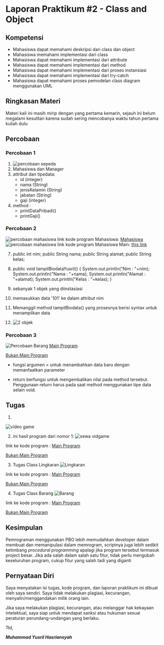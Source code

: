 # Laporan Praktikum #2 - Class and Object

## Kompetensi

- Mahasiswa dapat memahami deskripsi dari class dan object
- Mahasiswa memahami implementasi dari class
- Mahasiswa dapat memahami implementasi dari attribute
- Mahasiswa dapat memahami implementasi dari method
- Mahasiswa dapat memahami implementasi dari proses instansiasi
- Mahasiswa dapat memahami implementasi dari try-catch
- Mahasiswa dapat memahami proses pemodelan class diagram menggunakan UML

## Ringkasan Materi

Materi kali ini masih mirip dengan yang pertama kemarin, sejauh ini belum megalami kesulitan karena sudah sering mencobanya waktu tahun pertama kuliah dulu

## Percobaan

### Percobaan 1


1. ![percobaan sepeda](img/percobaanKaryawan.png)
2. Mahasiswa dan Manager
3. attribut dan tipedata:
    - id (integer)
    - nama (String)
    - jenisKelamin (String)
    - jabatan (String)
    - gaji (integer)
4. method :
    - printDataPribadi()
    - printGaji()

### Percobaan 2

![percobaan mahasiswa](img/percobaanmhs.JPG)
link kode program Mahasiswa: [Mahasiswa](../../src/2_Class_dan_Object/Mahasiswa1841720184Yusril.java)
![percobaan mahasiswa](img/percobaanmhs2.JPG)
link kode program Mahasiswa Main: [this link](../../src/2_Class_dan_Object/TestMahasiswa1841720184Yusril.java)

7. public int nim;
    public String nama;
    public String alamat;
    public String kelas;

8. public void tampilBiodataYusril() {
        System.out.println("Nim     : "+nim);
        System.out.println("Nama    : "+nama);
        System.out.println("Alamat  : "+alamat);
        System.out.println("Kelas   : "+kelas);
    }

9. sebanyak 1 objek yang diinstasiasi

10. memasukkan data '101' ke dalam attribut nim
11. Memanggil method tampilBiodata() yang prosesnya berisi syntax untuk menampilkan data
12. ![2 objek](img/instansiasimahasiswa2objek.JPG)


### Percobaan 3

![Percobaan Barang](img/percobaanbarang.JPG)
[Main Program](../../src/2_Class_dan_Object/TestBarang1841720184Yusril.java)

  [Bukan Main Program](../../src/2_Class_dan_Object/Barang1841720184Yusril.java)

- fungsi argumen = untuk menambahkan data baru dengan memanfaatkan parameter

- return berfungsi untuk mengembalikan nilai pada method tersebut. Penggunaan return harus pada saat method menggunakan tipe data selain void.


## Tugas
1. 
![video game](img/classdiagramvideogame.png)


2. ini hasil program dari nomor 1:
![sewa vidgame](img/tugaspersewaanvideogame.JPG)

link ke kode program : 
 [Main Program](../../src/2_Class_dan_Object/TestPersewaanVideoGame1841720184Yusril.java)

  [Bukan Main Program](../../src/2_Class_dan_Object/PersewaanVideoGame1841720184Yusril.java)

3. Tugas Class Lingkaran
![Lingkaran](img/lingkaranmain.JPG)

link ke kode program : 
 [Main Program](../../src/2_Class_dan_Object/TestLingkaran1841720184Yusril.java)

  [Bukan Main Program](../../src/2_Class_dan_Object/Lingkaran1841720184Yusril.java)




4. Tugas Class Barang
![Barang](img/tugasbarang.JPG)

link ke kode program : 
 [Main Program](../../src/2_Class_dan_Object/TestTugasBarang1841720184Yusril.java)

  [Bukan Main Program](../../src/2_Class_dan_Object/TugasBarang1841720184Yusril.java)


## Kesimpulan

Pemrograman menggunakan PBO lebih memudahkan developer dalam membuat dan memanipulasi dalam memrogram, scriptnya juga lebih sedikit ketimbang _procedural programming_ apalagi jika program tersebut termasuk project besar. Jika ada salah dalam salah satu fitur, tidak perlu mengubah keseluruhan program, cukup fitur yang salah tadi yang diganti

## Pernyataan Diri

Saya menyatakan isi tugas, kode program, dan laporan praktikum ini dibuat oleh saya sendiri. Saya tidak melakukan plagiasi, kecurangan, menyalin/menggandakan milik orang lain.

Jika saya melakukan plagiasi, kecurangan, atau melanggar hak kekayaan intelektual, saya siap untuk mendapat sanksi atau hukuman sesuai peraturan perundang-undangan yang berlaku.

Ttd,

***Muhammad Yusril Hasriansyah***
